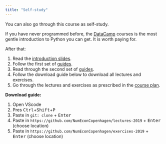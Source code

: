 ```yaml
---
title: "Self-study"
---
```


You can also go through this course as self-study. 

If you have never programmed before, the [DataCamp](https://www.datacamp.com/home) courses is the most gentle introduction to Python you can get. It is worth paying for. 

After that:

1. Read the [introduction slides](https://nbviewer.jupyter.org/github/NumEconCopenhagen/lectures-2019/blob/master/01/01_Introduction.pdf).
2. Follow the first set of [guides](/guides/).
3. Read through the second set of [guides](/guides/).
4. Follow the download guide below to download all lectures and exercises.
5. Go through the lectures and exercises as prescribed in the [course plan](/course-plan/).

**Download guide:**

1. Open VScode
2. Pres <kbd>Ctrl</kbd>+<kbd>Shift</kbd>+<kbd>P</kbd> 
3. Paste in `git: clone` + <kbd>Enter</kbd>
4. Paste in `https://github.com/NumEconCopenhagen/lectures-2019` + <kbd>Enter</kbd> (choose location)
5. Paste in `https://github.com/NumEconCopenhagen/exercises-2019` + <kbd>Enter</kbd> (choose location)
 
